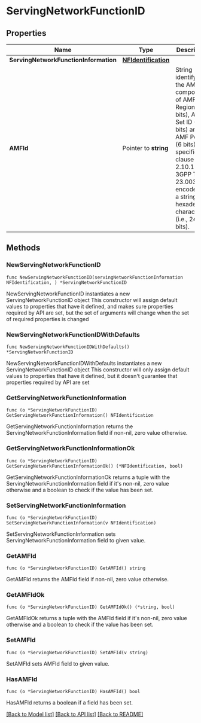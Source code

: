 # ServingNetworkFunctionID

## Properties

Name | Type | Description | Notes
------------ | ------------- | ------------- | -------------
**ServingNetworkFunctionInformation** | [**NFIdentification**](NFIdentification.md) |  | 
**AMFId** | Pointer to **string** | String identifying the AMF ID composed of AMF Region ID (8 bits), AMF Set ID (10 bits) and AMF  Pointer (6 bits) as specified in clause 2.10.1 of 3GPP TS 23.003. It is encoded as a string of  6 hexadecimal characters (i.e., 24 bits).   | [optional] 

## Methods

### NewServingNetworkFunctionID

`func NewServingNetworkFunctionID(servingNetworkFunctionInformation NFIdentification, ) *ServingNetworkFunctionID`

NewServingNetworkFunctionID instantiates a new ServingNetworkFunctionID object
This constructor will assign default values to properties that have it defined,
and makes sure properties required by API are set, but the set of arguments
will change when the set of required properties is changed

### NewServingNetworkFunctionIDWithDefaults

`func NewServingNetworkFunctionIDWithDefaults() *ServingNetworkFunctionID`

NewServingNetworkFunctionIDWithDefaults instantiates a new ServingNetworkFunctionID object
This constructor will only assign default values to properties that have it defined,
but it doesn't guarantee that properties required by API are set

### GetServingNetworkFunctionInformation

`func (o *ServingNetworkFunctionID) GetServingNetworkFunctionInformation() NFIdentification`

GetServingNetworkFunctionInformation returns the ServingNetworkFunctionInformation field if non-nil, zero value otherwise.

### GetServingNetworkFunctionInformationOk

`func (o *ServingNetworkFunctionID) GetServingNetworkFunctionInformationOk() (*NFIdentification, bool)`

GetServingNetworkFunctionInformationOk returns a tuple with the ServingNetworkFunctionInformation field if it's non-nil, zero value otherwise
and a boolean to check if the value has been set.

### SetServingNetworkFunctionInformation

`func (o *ServingNetworkFunctionID) SetServingNetworkFunctionInformation(v NFIdentification)`

SetServingNetworkFunctionInformation sets ServingNetworkFunctionInformation field to given value.


### GetAMFId

`func (o *ServingNetworkFunctionID) GetAMFId() string`

GetAMFId returns the AMFId field if non-nil, zero value otherwise.

### GetAMFIdOk

`func (o *ServingNetworkFunctionID) GetAMFIdOk() (*string, bool)`

GetAMFIdOk returns a tuple with the AMFId field if it's non-nil, zero value otherwise
and a boolean to check if the value has been set.

### SetAMFId

`func (o *ServingNetworkFunctionID) SetAMFId(v string)`

SetAMFId sets AMFId field to given value.

### HasAMFId

`func (o *ServingNetworkFunctionID) HasAMFId() bool`

HasAMFId returns a boolean if a field has been set.


[[Back to Model list]](../README.md#documentation-for-models) [[Back to API list]](../README.md#documentation-for-api-endpoints) [[Back to README]](../README.md)


